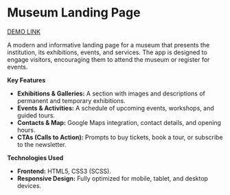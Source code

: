 # Museum Landing Page
[DEMO LINK](https://YuliaProkipchuk.github.io/The_Met/)

A modern and informative landing page for a museum that presents the institution, its exhibitions, events, and services. The app is designed to engage visitors, encouraging them to attend the museum or register for events.

**Key Features**

* **Exhibitions & Galleries:** A section with images and descriptions of permanent and temporary exhibitions.
* **Events & Activities:** A schedule of upcoming events, workshops, and guided tours.
* **Contacts & Map:** Google Maps integration, contact details, and opening hours.
* **CTAs (Calls to Action):** Prompts to buy tickets, book a tour, or subscribe to the newsletter.

**Technologies Used**

* **Frontend:** HTML5, CSS3 (SCSS).
* **Responsive Design:** Fully optimized for mobile, tablet, and desktop devices.



